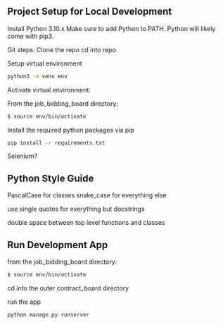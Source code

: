 ## Project Setup for Local Development

Install Python 3.10.x
Make sure to add Python to PATH.
Python will likely come with pip3.

Git steps: Clone the repo
cd into repo

Setup virtual environment

```sh
python3 -m venv env
```

Activate virtual environment:

From the job_bidding_board directory:

```sh
$ source env/bin/activate
```

Install the required python packages via pip

```sh
pip install -r requirements.txt
```

Selenium?

## Python Style Guide

PascalCase for classes
snake_case for everything else

use single quotes for everything but docstrings

double space between top level functions and classes

## Run Development App

from the job_bidding_board directory:

```sh
$ source env/bin/activate
```

cd into the outer contract_board directory

run the app

```sh
python manage.py runserver

```
